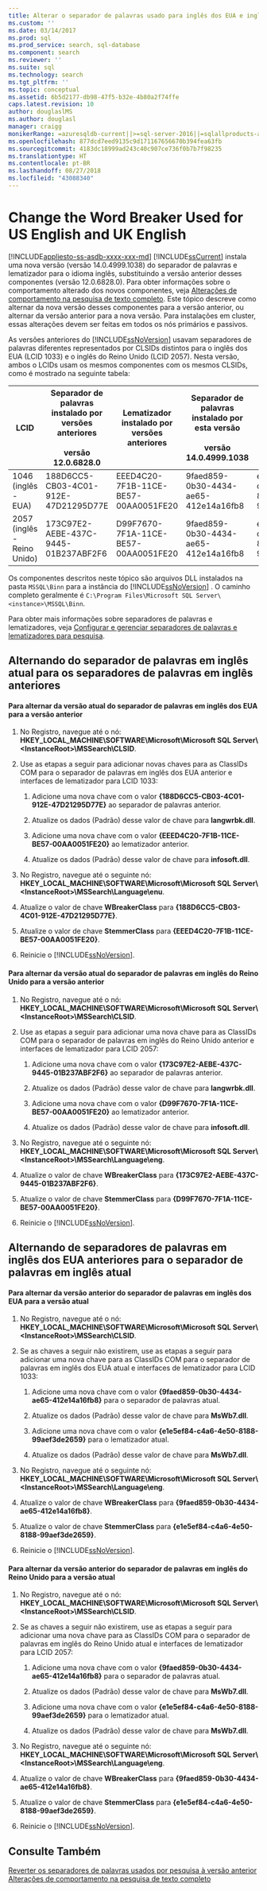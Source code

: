 ```yaml
---
title: Alterar o separador de palavras usado para inglês dos EUA e inglês do Reino Unido | Microsoft Docs
ms.custom: ''
ms.date: 03/14/2017
ms.prod: sql
ms.prod_service: search, sql-database
ms.component: search
ms.reviewer: ''
ms.suite: sql
ms.technology: search
ms.tgt_pltfrm: ''
ms.topic: conceptual
ms.assetid: 6b5d2177-db98-47f5-b32e-4b80a2f74ffe
caps.latest.revision: 10
author: douglaslMS
ms.author: douglasl
manager: craigg
monikerRange: =azuresqldb-current||>=sql-server-2016||=sqlallproducts-allversions||>=sql-server-linux-2017||=azuresqldb-mi-current
ms.openlocfilehash: 877dcd7eed9135c9d171167656670b394fea63fb
ms.sourcegitcommit: 4183dc18999ad243c40c907ce736f0b7b7f98235
ms.translationtype: HT
ms.contentlocale: pt-BR
ms.lasthandoff: 08/27/2018
ms.locfileid: "43088340"
---
```

# <a name="change-the-word-breaker-used-for-us-english-and-uk-english"></a>Change the Word Breaker Used for US English and UK English
[!INCLUDE[appliesto-ss-asdb-xxxx-xxx-md](../../includes/appliesto-ss-asdb-xxxx-xxx-md.md)]
  [!INCLUDE[ssCurrent](../../includes/sscurrent-md.md)] instala uma nova versão (versão 14.0.4999.1038) do separador de palavras e lematizador para o idioma inglês, substituindo a versão anterior desses componentes (versão 12.0.6828.0). Para obter informações sobre o comportamento alterado dos novos componentes, veja [Alterações de comportamento na pesquisa de texto completo](http://msdn.microsoft.com/library/573444e8-51bc-4f3d-9813-0037d2e13b8f). Este tópico descreve como alternar da nova versão desses componentes para a versão anterior, ou alternar da versão anterior para a nova versão. Para instalações em cluster, essas alterações devem ser feitas em todos os nós primários e passivos.  
  
 As versões anteriores do [!INCLUDE[ssNoVersion](../../includes/ssnoversion-md.md)] usavam separadores de palavras diferentes representados por CLSIDs distintos para o inglês dos EUA (LCID 1033) e o inglês do Reino Unido (LCID 2057). Nesta versão, ambos o LCIDs usam os mesmos componentes com os mesmos CLSIDs, como é mostrado na seguinte tabela:  
  
|LCID|Separador de palavras instalado por versões anteriores<br /><br /> versão 12.0.6828.0|Lematizador instalado por versões anteriores|Separador de palavras instalado por esta versão<br /><br /> versão 14.0.4999.1038|Lematizador instalado por esta versão|  
|----------|-------------------------------------------------------------------------|--------------------------------------------|-----------------------------------------------------------------------|---------------------------------------|  
|1046<br />(inglês - EUA)|188D6CC5-CB03-4C01-912E-47D21295D77E|EEED4C20-7F1B-11CE-BE57-00AA0051FE20|9faed859-0b30-4434-ae65-412e14a16fb8|e1e5ef84-c4a6-4e50-8188-99aef3de2659|  
|2057<br />(inglês - Reino Unido)|173C97E2-AEBE-437C-9445-01B237ABF2F6|D99F7670-7F1A-11CE-BE57-00AA0051FE20|9faed859-0b30-4434-ae65-412e14a16fb8|e1e5ef84-c4a6-4e50-8188-99aef3de2659|  
  
 Os componentes descritos neste tópico são arquivos DLL instalados na pasta `MSSQL\Binn` para a instância do [!INCLUDE[ssNoVersion](../../includes/ssnoversion-md.md)] . O caminho completo geralmente é `C:\Program Files\Microsoft SQL Server\<instance>\MSSQL\Binn`.  
  
 Para obter mais informações sobre separadores de palavras e lematizadores, veja [Configurar e gerenciar separadores de palavras e lematizadores para pesquisa](../../relational-databases/search/configure-and-manage-word-breakers-and-stemmers-for-search.md).  
  
## <a name="switching-from-the-current-english-word-breaker-to-the-previous-english-word-breakers"></a>Alternando do separador de palavras em inglês atual para os separadores de palavras em inglês anteriores  
  
#### <a name="to-switch-from-the-current-version-of-the-us-english-word-breaker-to-the-previous-version"></a>Para alternar da versão atual do separador de palavras em inglês dos EUA para a versão anterior  
  
1.  No Registro, navegue até o nó: **HKEY_LOCAL_MACHINE\SOFTWARE\Microsoft\Microsoft SQL Server\\<InstanceRoot\>\MSSearch\CLSID**.  
  
2.  Use as etapas a seguir para adicionar novas chaves para as ClassIDs COM para o separador de palavras em inglês dos EUA anterior e interfaces de lematizador para LCID 1033:  
  
    1.  Adicione uma nova chave com o valor **{188D6CC5-CB03-4C01-912E-47D21295D77E}** ao separador de palavras anterior.  
  
    2.  Atualize os dados (Padrão) desse valor de chave para **langwrbk.dll**.  
  
    3.  Adicione uma nova chave com o valor **{EEED4C20-7F1B-11CE-BE57-00AA0051FE20}** ao lematizador anterior.  
  
    4.  Atualize os dados (Padrão) desse valor de chave para **infosoft.dll**.  
  
3.  No Registro, navegue até o seguinte nó: **HKEY_LOCAL_MACHINE\SOFTWARE\Microsoft\Microsoft SQL Server\\<InstanceRoot\>\MSSearch\Language\enu**.  
  
4.  Atualize o valor de chave **WBreakerClass** para **{188D6CC5-CB03-4C01-912E-47D21295D77E}**.  
  
5.  Atualize o valor de chave **StemmerClass** para **{EEED4C20-7F1B-11CE-BE57-00AA0051FE20}**.  
  
6.  Reinicie o [!INCLUDE[ssNoVersion](../../includes/ssnoversion-md.md)].  
  
#### <a name="to-switch-from-the-current-version-of-the-uk-english-word-breaker-to-the-previous-version"></a>Para alternar da versão atual do separador de palavras em inglês do Reino Unido para a versão anterior  
  
1.  No Registro, navegue até o nó: **HKEY_LOCAL_MACHINE\SOFTWARE\Microsoft\Microsoft SQL Server\\<InstanceRoot\>\MSSearch\CLSID**.  
  
2.  Use as etapas a seguir para adicionar uma nova chave para as ClassIDs COM para o separador de palavras em inglês do Reino Unido anterior e interfaces de lematizador para LCID 2057:  
  
    1.  Adicione uma nova chave com o valor **{173C97E2-AEBE-437C-9445-01B237ABF2F6}** ao separador de palavras anterior.  
  
    2.  Atualize os dados (Padrão) desse valor de chave para **langwrbk.dll**.  
  
    3.  Adicione uma nova chave com o valor **{D99F7670-7F1A-11CE-BE57-00AA0051FE20}** ao lematizador anterior.  
  
    4.  Atualize os dados (Padrão) desse valor de chave para **infosoft.dll**.  
  
3.  No Registro, navegue até o seguinte nó: **HKEY_LOCAL_MACHINE\SOFTWARE\Microsoft\Microsoft SQL Server\\<InstanceRoot\>\MSSearch\Language\eng**.  
  
4.  Atualize o valor de chave **WBreakerClass** para **{173C97E2-AEBE-437C-9445-01B237ABF2F6}**.  
  
5.  Atualize o valor de chave **StemmerClass** para **{D99F7670-7F1A-11CE-BE57-00AA0051FE20}**.  
  
6.  Reinicie o [!INCLUDE[ssNoVersion](../../includes/ssnoversion-md.md)].  
  
## <a name="switching-back-from-the-previous-english-word-breakers-to-the-current-english-word-breaker"></a>Alternando de separadores de palavras em inglês dos EUA anteriores para o separador de palavras em inglês atual  
  
#### <a name="to-switch-back-from-the-previous-version-of-the-us-english-word-breaker-to-the-current-version"></a>Para alternar da versão anterior do separador de palavras em inglês dos EUA para a versão atual  
  
1.  No Registro, navegue até o nó: **HKEY_LOCAL_MACHINE\SOFTWARE\Microsoft\Microsoft SQL Server\\<InstanceRoot\>\MSSearch\CLSID**.  
  
2.  Se as chaves a seguir não existirem, use as etapas a seguir para adicionar uma nova chave para as ClassIDs COM para o separador de palavras em inglês dos EUA atual e interfaces de lematizador para LCID 1033:  
  
    1.  Adicione uma nova chave com o valor **{9faed859-0b30-4434-ae65-412e14a16fb8}** para o separador de palavras atual.  
  
    2.  Atualize os dados (Padrão) desse valor de chave para **MsWb7.dll**.  
  
    3.  Adicione uma nova chave com o valor **{e1e5ef84-c4a6-4e50-8188-99aef3de2659}** para o lematizador atual.  
  
    4.  Atualize os dados (Padrão) desse valor de chave para **MsWb7.dll**.  
  
3.  No Registro, navegue até o seguinte nó: **HKEY_LOCAL_MACHINE\SOFTWARE\Microsoft\Microsoft SQL Server\\<InstanceRoot\>\MSSearch\Language\eng**.  
  
4.  Atualize o valor de chave **WBreakerClass** para **{9faed859-0b30-4434-ae65-412e14a16fb8}**.  
  
5.  Atualize o valor de chave **StemmerClass** para **{e1e5ef84-c4a6-4e50-8188-99aef3de2659}**.  
  
6.  Reinicie o [!INCLUDE[ssNoVersion](../../includes/ssnoversion-md.md)].  
  
#### <a name="to-switch-back-from-the-previous-version-of-the-uk-english-word-breaker-to-the-current-version"></a>Para alternar da versão anterior do separador de palavras em inglês do Reino Unido para a versão atual  
  
1.  No Registro, navegue até o nó: **HKEY_LOCAL_MACHINE\SOFTWARE\Microsoft\Microsoft SQL Server\\<InstanceRoot\>\MSSearch\CLSID**.  
  
2.  Se as chaves a seguir não existirem, use as etapas a seguir para adicionar uma nova chave para as ClassIDs COM para o separador de palavras em inglês do Reino Unido atual e interfaces de lematizador para LCID 2057:  
  
    1.  Adicione uma nova chave com o valor **{9faed859-0b30-4434-ae65-412e14a16fb8}** para o separador de palavras atual.  
  
    2.  Atualize os dados (Padrão) desse valor de chave para **MsWb7.dll**.  
  
    3.  Adicione uma nova chave com o valor **{e1e5ef84-c4a6-4e50-8188-99aef3de2659}** para o lematizador atual.  
  
    4.  Atualize os dados (Padrão) desse valor de chave para **MsWb7.dll**.  
  
3.  No Registro, navegue até o seguinte nó: **HKEY_LOCAL_MACHINE\SOFTWARE\Microsoft\Microsoft SQL Server\\<InstanceRoot\>\MSSearch\Language\eng**.  
  
4.  Atualize o valor de chave **WBreakerClass** para **{9faed859-0b30-4434-ae65-412e14a16fb8}**.  
  
5.  Atualize o valor de chave **StemmerClass** para **{e1e5ef84-c4a6-4e50-8188-99aef3de2659}**.  
  
6.  Reinicie o [!INCLUDE[ssNoVersion](../../includes/ssnoversion-md.md)].  
  
## <a name="see-also"></a>Consulte Também  
 [Reverter os separadores de palavras usados por pesquisa à versão anterior](../../relational-databases/search/revert-the-word-breakers-used-by-search-to-the-previous-version.md)   
 [Alterações de comportamento na pesquisa de texto completo](http://msdn.microsoft.com/library/573444e8-51bc-4f3d-9813-0037d2e13b8f)  
  
  
